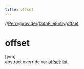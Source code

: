 ```yaml
---
title: offset
---
```

//[Perry](../../../index.html)/[provider](../index.html)/[DataFileEntry](index.html)/[offset](offset.html)



# offset



[jvm]\
abstract override var [offset](offset.html): [Int](https://kotlinlang.org/api/latest/jvm/stdlib/kotlin/-int/index.html)




